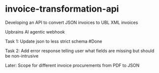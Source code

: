 # invoice-transformation-api
Developing an API to convert JSON invoices to UBL XML invoices

Upbrains AI agentic webhook 

Task 1: Update json to less strict schema #Done

Task 2: Add error response telling user what fields are missing but should be non-intrusive

Later: Scope for different invoice procurements from PDF to JSON
